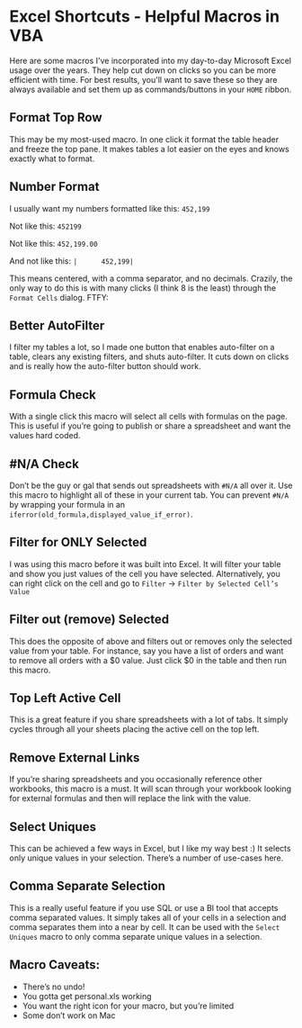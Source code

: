 # Excel Shortcuts - Helpful Macros in VBA
Here are some macros I've incorporated into my day-to-day Microsoft Excel usage over the years. They help cut down on clicks so you can be more efficient with time.
For best results, you'll want to save these so they are always available and set them up as commands/buttons in your `HOME` ribbon.

## Format Top Row
This may be my most-used macro. In one click it format the table header and freeze the top pane. It makes tables a lot easier on the eyes and knows exactly what to format.

## Number Format
I usually want my numbers formatted like this: `452,199`

Not like this: `452199`

Not like this: `452,199.00`

And not like this: `|      452,199|`

This means centered, with a comma separator, and no decimals. Crazily, the only way to do this is with many clicks (I think 8 is the least) through the `Format Cells` dialog. FTFY:

## Better AutoFilter
I filter my tables a lot, so I made one button that enables auto-filter on a table, clears any existing filters, and shuts auto-filter. It cuts down on clicks and is really how the auto-filter button should work.

## Formula Check
With a single click this macro will select all cells with formulas on the page. This is useful if you’re going to publish or share a spreadsheet and want the values hard coded.

## #N/A Check
Don’t be the guy or gal that sends out spreadsheets with `#N/A` all over it. Use this macro to highlight all of these in your current tab. You can prevent `#N/A` by wrapping your formula in an `iferror(old_formula,displayed_value_if_error)`.

## Filter for ONLY Selected
I was using this macro before it was built into Excel. It will filter your table and show you just values of the cell you have selected. Alternatively, you can right click on the cell and go to `Filter` → `Filter by Selected Cell’s Value`

## Filter out (remove) Selected
This does the opposite of above and filters out or removes only the selected value from your table. For instance, say you have a list of orders and want to remove all orders with a $0 value. Just click $0 in the table and then run this macro. 

## Top Left Active Cell
This is a great feature if you share spreadsheets with a lot of tabs. It simply cycles through all your sheets placing the active cell on the top left.

## Remove External Links
If you’re sharing spreadsheets and you occasionally reference other workbooks, this macro is a must. It will scan through your workbook looking for external formulas and then will replace the link with the value.

## Select Uniques
This can be achieved a few ways in Excel, but I like my way best :) It selects only unique values in your selection. There’s a number of use-cases here. 

## Comma Separate Selection
This is a really useful feature if you use SQL or use a BI tool that accepts comma separated values. It simply takes all of your cells in a selection and comma separates them into a near by cell. It can be used with the `Select Uniques` macro to only comma separate unique values in a selection.

## Macro Caveats:
* There’s no undo!
* You gotta get personal.xls working
* You want the right icon for your macro, but you’re limited
* Some don’t work on Mac
